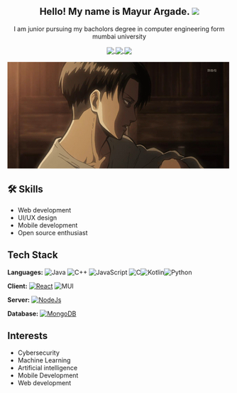 <div align="center">

## Hello! My name is Mayur Argade. <img src="https://github.com/TheDudeThatCode/TheDudeThatCode/blob/master/Assets/Hi.gif" width="29px"> 

I am junior pursuing my bacholors degree in computer engineering form mumbai university


<a href="https://www.linkedin.com/in/mayur-argade/">
  <img align="center" width="24px" src="https://cdn.jsdelivr.net/npm/simple-icons@v3/icons/linkedin.svg"  />
</a>
<a href="https://twitter.com/Mayurzs">
  <img align="center" width="26px" src="https://cdn.jsdelivr.net/npm/simple-icons@v3/icons/twitter.svg" />
</a>
<a href="mailto:argademayur2002@gmail.com">
  <img align="center" width="26px" src="https://cdn.jsdelivr.net/npm/simple-icons@v3/icons/gmail.svg" />
</a>

</div>

<br />

<img src="https://github.com/mayur-argade/mayur-argade/blob/main/assest/Sunlight%20%7BLevi%20x%20Fem!Reader%7D%20-%2014_%20Deep%20Breaths.gif">

<br />

## 🛠 Skills

- Web development
- UI/UX design
- Mobile development
- Open source enthusiast

  
## Tech Stack
**Languages:** 	![Java](https://img.shields.io/badge/java-%23ED8B00.svg?style=for-the-badge&logo=java&logoColor=white) ![C++](https://img.shields.io/badge/c++-%2300599C.svg?style=for-the-badge&logo=c%2B%2B&logoColor=white) ![JavaScript](https://img.shields.io/badge/javascript-%23323330.svg?style=for-the-badge&logo=javascript&logoColor=%23F7DF1E) ![C](https://img.shields.io/badge/c-%2300599C.svg?style=for-the-badge&logo=c&logoColor=white)![Kotlin](https://img.shields.io/badge/kotlin-%230095D5.svg?style=for-the-badge&logo=kotlin&logoColor=white)![Python](https://img.shields.io/badge/python-3670A0?style=for-the-badge&logo=python&logoColor=ffdd54)

**Client:** [![React](https://img.shields.io/badge/react-%2320232a.svg?style=for-the-badge&logo=react&logoColor=%2361DAFB)](https://reactjs.org/docs/getting-started.html) ![MUI](https://img.shields.io/badge/MUI-%230081CB.svg?style=for-the-badge&logo=material-ui&logoColor=white)

**Server:** [![NodeJs](https://img.shields.io/badge/node.js-%2343853D.svg?style=for-the-badge&logo=node-dot-js&logoColor=white)](https://reactjs.org/docs/getting-started.html)

**Database:** [![MongoDB](https://img.shields.io/badge/MongoDB-%234ea94b.svg?style=for-the-badge&logo=mongodb&logoColor=white)](https://reactjs.org/docs/getting-started.html)

## Interests
- Cybersecurity
- Machine Learning
- Artificial intelligence 
- Mobile Development
- Web development 